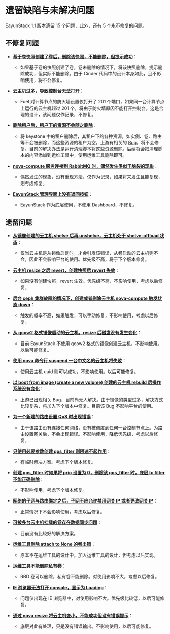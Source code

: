 # 遗留缺陷与未解决问题

EayunStack 1.1 版本遗留 15 个问题，此外，还有 5 个永不修复的问题。

## 不修复问题

* **[基于卷快照创建了卷后，删除该快照，不能删除，但提示成功](http://192.168.15.2/issues/5443)**：

  * 如果基于卷的快照创建了卷，卷未删除的情况下，将该快照删除，提示删除成功，但实际不能删除。由于 Cinder 代码中的设计本身如此，且不影响使用，将不会修复。

* **[云主机过多，导致控制台无法打开](http://192.168.15.2/issues/6361)**：

  * Fuel 对计算节点的防火墙设置仅打开了 201 个端口，如果同一台计算节点上运行的云主机超过 201 个，将由于防火墙原因不能打开控制台。这是合理的设计，该问题仅作记录，不修复。

* **[删除租户后，租户下的资源不会随之删除](http://192.168.15.2/issues/4766)**：

  * 将 keystone 中的租户删除后，其租户下的各种资源，如实例、卷、路由等不会被删除，而这些资源的租户为空。上游有相关的 [Bug](https://bugs.launchpad.net/keystone/+bug/967832)，将不会修复。目前的解决办法是运行清理脚本将这些资源删除。后续将会把清理脚本的内容添加到运维工具中，使用运维工具删除即可。

* **[nova-compute 服务连接到 RabbitMQ 时，偶然发生类似于脑裂的现象](http://192.168.15.2/issues/5520)**：

  * 偶然发生的现象，没有重现方法，仅作为记录，如果将来发生且能复现，则考虑修复。

* **[EayunStack 管理界面上没有返回按钮](http://192.168.15.2/issues/3676)**：

  * EayunStack 作为底层使用，不使用 Dashboard，不修复。

## 遗留问题

* **[从镜像创建的云主机 shelve 后再 unshelve，云主机处于 shelve-offload 状态](http://192.168.15.2/issues/5777)**：

  * 仅当云主机是从镜像启动时，才会引发该错误，从卷启动的云主机则不会，因此不会影响平台的使用。优先级不高，将于下个版本修复。

* **[云主机 resize 之后 revert，创建快照后 revert 失效](http://192.168.15.2/issues/5816)**：

  * 如果没有创建快照，revert 生效。优先级不高，不影响使用，考虑以后修复。

* **[后台 ceph 集群故障的情况下，创建或者删除云主机 nova-compute 触发状态 down](http://192.168.15.2/issues/6303)**：

  * 触发的概率不高，如果触发，可以手动修复，不影响使用，考虑以后修复。

* **[从 qcow2 格式镜像启动的云主机，resize 后磁盘没有发生变化](http://192.168.15.2/issues/6326)**：

  * 目前 EayunStack 不使用 qcow2 格式的镜像创建云主机，不影响使用。以后可能修复。

* **[使用 nova 命令行 suspend 一台中文名的云主机将失败](http://192.168.15.2/issues/6358)**：

  * 使用云主机 uuid 则可以成功，不影响使用。以后可能修复。

* **[以 boot from image (create a new volume) 创建的云主机 rebuild 后操作系统没有变化](http://192.168.15.2/issues/6426)**：

  * 上游已出现相关 Bug，目前尚无人解决。由于镜像的类型过多，解决方式比较复杂，将加入下个版本中修复。目前该 Bug 不影响平台的使用。

* **[为一个新建的路由设置 QoS 时出现错误](http://192.168.15.2/issues/6163)**：

  * 由于该路由没有连接任何网络，没有被调度到任何一台控制节点上。为路由设置网关后，不会出现错误。不影响使用，降低优先级，考虑以后修复。

* **[只使用必要参数创建 qos_filter 则限速不起作用](http://192.168.15.2/issues/6406)**：

  * 有临时解决方案。考虑下个版本修复。

* **[创建 qos_filter 时如果将 prio 设置为 0，删除该 qos_filter 时，底层 tc filter 不能正确删除](http://192.168.15.2/issues/6407)**：

  * 不影响使用，考虑下个版本修复。

* **[网络的子网与路由绑定之后，子网不应允许禁用网关 IP 或者更改网关 IP](http://192.168.15.2/issues/5399)**：

  * 正常情况下不会影响使用，考虑以后修复。

* **[可被多台云主机挂载的卷存在数据同步问题](http://192.168.15.2/issues/6333)**：

  * 目前没有比较好的解决方案。

* **[运维工具删除 attach to None 的卷出错](http://192.168.15.2/issues/6034)**：

  * 原本不在运维工具的设计中。加入运维工具的设计，但考虑以后实现。

* **[运维工具不能删除私有卷](http://192.168.15.2/issues/6360)**：

  * RBD 卷可以删除，私有卷不能删除。对使用影响不大，考虑以后修复。

* **[IE 浏览器无法打开 console，显示为 Loading](http://192.168.15.2/issues/5435)**：

  * 问题仅出现在 IE 浏览器中，对使用影响不大。优先级比较低，以后可能修复。

* **[通过 nova resize 将云主机变小，不能成功但没有错误提示](http://192.168.15.2/issues/3574)**：

  * 底层对此有处理，只是没有错误输出。不影响使用，以后可能修复。
